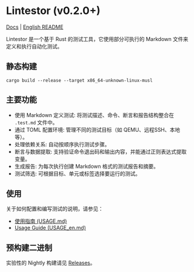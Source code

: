 # Lintestor (v0.2.0+)

[Docs](https://255doesnotexist.github.io/lintestor/) | [English README](README_en.md)

Lintestor 是一个基于 Rust 的测试工具，它使用部分可执行的 Markdown 文件来定义和执行自动化测试。

## 静态构建

```
cargo build --release --target x86_64-unknown-linux-musl
```

## 主要功能

-   使用 Markdown 定义测试: 将测试描述、命令、断言和报告结构整合在 `.test.md` 文件中。
-   通过 TOML 配置环境: 管理不同的测试目标（如 QEMU、远程SSH、本地等）。
-   处理依赖关系: 自动按顺序执行测试步骤。
-   断言与数据提取: 支持验证命令退出码和输出内容，并能通过正则表达式提取变量。
-   生成报告: 为每次执行创建 Markdown 格式的测试报告和摘要。
-   测试筛选: 可根据目标、单元或标签选择要运行的测试。

## 使用

关于如何配置和编写测试的说明，请参见：

-   [使用指南 (USAGE.md)](USAGE.md)
-   [Usage Guide (USAGE_en.md)](USAGE_en.md)

## 预构建二进制

实验性的 Nightly 构建请见 [Releases](https://github.com/255doesnotexist/lintestor/releases)。
